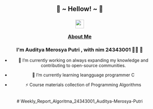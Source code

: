 <div>
<h2 align="center"> 🦊 ~ Hellow! ~ 🦊 </h2>
  <div align="center">

<h3> <img src="https://emojis.slackmojis.com/emojis/images/1621024394/39092/cat-roll.gif?1621024394" width="28" /> <a href="https://github.com/xrkffgg/xrkffgg/blob/master/quotations.md"> 

About Me</a>
### <div align="center">I'm Auditya Merosya Putri , with nim 24343001 👨‍💻  🚀</div>  
  

- 🔭 I’m currently working on always expanding my knowledge and contributing to open-source communities.  
  

- 🌱 I’m currently learning leangguage programmer C  

  
- ⚡ Course materials collection of Programming Algorithms
  

<br/> 
# Weekly_Report_Algoritma_24343001_Auditya-Merosya-Putri
